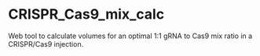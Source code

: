 CRISPR_Cas9_mix_calc
====================

Web tool to calculate volumes for an optimal 1:1 gRNA to Cas9 mix ratio in a CRISPR/Cas9 injection.
